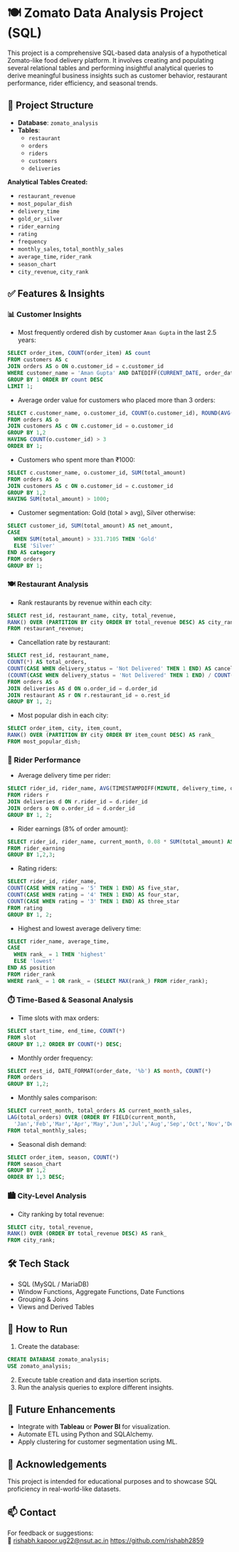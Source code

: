 # 🍽️ Zomato Data Analysis Project (SQL)

This project is a comprehensive SQL-based data analysis of a hypothetical Zomato-like food delivery platform. It involves creating and populating several relational tables and performing insightful analytical queries to derive meaningful business insights such as customer behavior, restaurant performance, rider efficiency, and seasonal trends.

## 📁 Project Structure

- **Database**: `zomato_analysis`
- **Tables**:
  - `restaurant`
  - `orders`
  - `riders`
  - `customers`
  - `deliveries`

**Analytical Tables Created:**

- `restaurant_revenue`
- `most_popular_dish`
- `delivery_time`
- `gold_or_silver`
- `rider_earning`
- `rating`
- `frequency`
- `monthly_sales`, `total_monthly_sales`
- `average_time`, `rider_rank`
- `season_chart`
- `city_revenue`, `city_rank`

## ✅ Features & Insights

### 📊 Customer Insights

- Most frequently ordered dish by customer `Aman Gupta` in the last 2.5 years:
```sql
SELECT order_item, COUNT(order_item) AS count 
FROM customers AS c
JOIN orders AS o ON o.customer_id = c.customer_id
WHERE customer_name = 'Aman Gupta' AND DATEDIFF(CURRENT_DATE, order_date) <= 913
GROUP BY 1 ORDER BY count DESC
LIMIT 1;
```

- Average order value for customers who placed more than 3 orders:
```sql
SELECT c.customer_name, o.customer_id, COUNT(o.customer_id), ROUND(AVG(total_amount), 2) 
FROM orders AS o
JOIN customers AS c ON c.customer_id = o.customer_id
GROUP BY 1,2
HAVING COUNT(o.customer_id) > 3
ORDER BY 1;
```

- Customers who spent more than ₹1000:
```sql
SELECT c.customer_name, o.customer_id, SUM(total_amount) 
FROM orders AS o
JOIN customers AS c ON o.customer_id = c.customer_id
GROUP BY 1,2
HAVING SUM(total_amount) > 1000;
```

- Customer segmentation: Gold (total > avg), Silver otherwise:
```sql
SELECT customer_id, SUM(total_amount) AS net_amount,
CASE 
  WHEN SUM(total_amount) > 331.7105 THEN 'Gold' 
  ELSE 'Silver' 
END AS category
FROM orders
GROUP BY 1;
```

### 🍽️ Restaurant Analysis

- Rank restaurants by revenue within each city:
```sql
SELECT rest_id, restaurant_name, city, total_revenue,
RANK() OVER (PARTITION BY city ORDER BY total_revenue DESC) AS city_rank
FROM restaurant_revenue;
```

- Cancellation rate by restaurant:
```sql
SELECT rest_id, restaurant_name,
COUNT(*) AS total_orders,
COUNT(CASE WHEN delivery_status = 'Not Delivered' THEN 1 END) AS cancelled_orders,
(COUNT(CASE WHEN delivery_status = 'Not Delivered' THEN 1 END) / COUNT(*)) * 100 AS cancel_percentage
FROM orders AS o
JOIN deliveries AS d ON o.order_id = d.order_id
JOIN restaurant AS r ON r.restaurant_id = o.rest_id
GROUP BY 1, 2;
```

- Most popular dish in each city:
```sql
SELECT order_item, city, item_count,
RANK() OVER (PARTITION BY city ORDER BY item_count DESC) AS rank_
FROM most_popular_dish;
```

### 🚴 Rider Performance

- Average delivery time per rider:
```sql
SELECT rider_id, rider_name, AVG(TIMESTAMPDIFF(MINUTE, delivery_time, order_time)) AS avg_delivery_time
FROM riders r
JOIN deliveries d ON r.rider_id = d.rider_id
JOIN orders o ON o.order_id = d.order_id
GROUP BY 1, 2;
```

- Rider earnings (8% of order amount):
```sql
SELECT rider_id, rider_name, current_month, 0.08 * SUM(total_amount) AS earnings
FROM rider_earning
GROUP BY 1,2,3;
```

- Rating riders:
```sql
SELECT rider_id, rider_name,
COUNT(CASE WHEN rating = '5' THEN 1 END) AS five_star,
COUNT(CASE WHEN rating = '4' THEN 1 END) AS four_star,
COUNT(CASE WHEN rating = '3' THEN 1 END) AS three_star
FROM rating
GROUP BY 1, 2;
```

- Highest and lowest average delivery time:
```sql
SELECT rider_name, average_time,
CASE 
  WHEN rank_ = 1 THEN 'highest'
  ELSE 'lowest'
END AS position
FROM rider_rank
WHERE rank_ = 1 OR rank_ = (SELECT MAX(rank_) FROM rider_rank);
```

### ⏱️ Time-Based & Seasonal Analysis

- Time slots with max orders:
```sql
SELECT start_time, end_time, COUNT(*) 
FROM slot
GROUP BY 1,2 ORDER BY COUNT(*) DESC;
```

- Monthly order frequency:
```sql
SELECT rest_id, DATE_FORMAT(order_date, '%b') AS month, COUNT(*) 
FROM orders
GROUP BY 1,2;
```

- Monthly sales comparison:
```sql
SELECT current_month, total_orders AS current_month_sales,
LAG(total_orders) OVER (ORDER BY FIELD(current_month,
  'Jan','Feb','Mar','Apr','May','Jun','Jul','Aug','Sep','Oct','Nov','Dec')) AS previous_month_sales
FROM total_monthly_sales;
```

- Seasonal dish demand:
```sql
SELECT order_item, season, COUNT(*) 
FROM season_chart
GROUP BY 1,2
ORDER BY 1,3 DESC;
```

### 🏙️ City-Level Analysis

- City ranking by total revenue:
```sql
SELECT city, total_revenue,
RANK() OVER (ORDER BY total_revenue DESC) AS rank_
FROM city_rank;
```

## 🛠️ Tech Stack

- SQL (MySQL / MariaDB)
- Window Functions, Aggregate Functions, Date Functions
- Grouping & Joins
- Views and Derived Tables

## 🚀 How to Run

1. Create the database:
```sql
CREATE DATABASE zomato_analysis;
USE zomato_analysis;
```

2. Execute table creation and data insertion scripts.
3. Run the analysis queries to explore different insights.

## 📌 Future Enhancements

- Integrate with **Tableau** or **Power BI** for visualization.
- Automate ETL using Python and SQLAlchemy.
- Apply clustering for customer segmentation using ML.

## 🙌 Acknowledgements

This project is intended for educational purposes and to showcase SQL proficiency in real-world-like datasets.

## 📫 Contact

For feedback or suggestions:  
📧 rishabh.kapoor.ug22@nsut.ac.in 
https://github.com/rishabh2859
